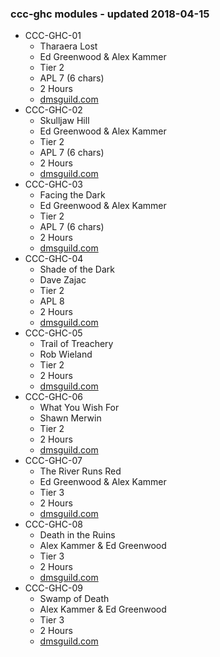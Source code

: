 ### ccc-ghc modules - updated 2018-04-15
* CCC-GHC-01
  * Tharaera Lost
  * Ed Greenwood & Alex Kammer
  * Tier 2
  * APL 7 (6 chars)
  * 2 Hours
  * [dmsguild.com](http://www.dmsguild.com/product/200723/CCCGHC01-Tharaera-Lost?affiliate_id=757342)
* CCC-GHC-02
  * Skulljaw Hill
  * Ed Greenwood & Alex Kammer
  * Tier 2
  * APL 7 (6 chars)
  * 2 Hours
  * [dmsguild.com](http://www.dmsguild.com/product/200738/CCCGHC02-Skulljaw-Hill?affiliate_id=757342)
* CCC-GHC-03
  * Facing the Dark
  * Ed Greenwood & Alex Kammer
  * Tier 2
  * APL 7 (6 chars)
  * 2 Hours
  * [dmsguild.com](http://www.dmsguild.com/product/200739/CCCGHC03-Facing-the-Dark?affiliate_id=757342)
* CCC-GHC-04
  * Shade of the Dark
  * Dave Zajac
  * Tier 2
  * APL 8
  * 2 Hours
  * [dmsguild.com](http://www.dmsguild.com/product/228101/CCCGHC04--Shade-Of-The-Dark?affiliate_id=757342)
* CCC-GHC-05
  * Trail of Treachery
  * Rob Wieland
  * Tier 2
  * 2 Hours
  * [dmsguild.com](http://www.dmsguild.com/product/228104/CCCGHC05--Trail-Of-Treachery?affiliate_id=757342)
* CCC-GHC-06
  * What You Wish For
  * Shawn Merwin
  * Tier 2
  * 2 Hours
  * [dmsguild.com](http://www.dmsguild.com/product/228105/CCCGHC06--What-You-Wish-For?affiliate_id=757342)
* CCC-GHC-07
  * The River Runs Red
  * Ed Greenwood & Alex Kammer
  * Tier 3
  * 2 Hours
  * [dmsguild.com](http://www.dmsguild.com/product/228106/CCCGHC07--The-River-Runs-Red?affiliate_id=757342)
* CCC-GHC-08
  * Death in the Ruins
  * Alex Kammer & Ed Greenwood
  * Tier 3
  * 2 Hours
  * [dmsguild.com](http://www.dmsguild.com/product/228107/CCCGHC08--Death-In-The-Ruins?affiliate_id=757342)
* CCC-GHC-09
  * Swamp of Death
  * Alex Kammer & Ed Greenwood
  * Tier 3
  * 2 Hours
  * [dmsguild.com](http://www.dmsguild.com/product/228108/CCCGHC09--Swamp-Of-Death?affiliate_id=757342)
